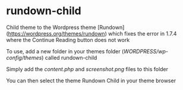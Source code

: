 rundown-child
=============

Child theme to the Wordpress theme [Rundown] (https://wordpress.org/themes/rundown) which fixes the error in 1.7.4 where the Continue Reading button does not work

To use, add a new folder in your themes folder (*WORDPRESS/wp-config/themes*) called rundown-child

Simply add the *content.php* and *screenshot.png* files to this folder

You can then select the theme Rundown Child in your theme browser
